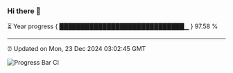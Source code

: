 ### Hi there 👋

⏳ Year progress { █████████████████████████████▁ } 97.58 %

---

⏰ Updated on Mon, 23 Dec 2024 03:02:45 GMT

![Progress Bar CI](https://github.com/IshwaranRudhara/GIT-ACTION/workflows/Progress%20Bar%20CI/badge.svg)
